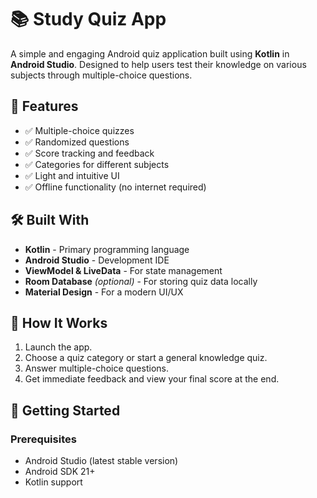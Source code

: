 # 📚 Study Quiz App

A simple and engaging Android quiz application built using **Kotlin** in **Android Studio**. Designed to help users test their knowledge on various subjects through multiple-choice questions.

## 🚀 Features

- ✅ Multiple-choice quizzes
- ✅ Randomized questions
- ✅ Score tracking and feedback
- ✅ Categories for different subjects
- ✅ Light and intuitive UI
- ✅ Offline functionality (no internet required)

## 🛠 Built With

- **Kotlin** - Primary programming language
- **Android Studio** - Development IDE
- **ViewModel & LiveData** - For state management
- **Room Database** *(optional)* - For storing quiz data locally
- **Material Design** - For a modern UI/UX
<!-- You can insert screenshots here -->

## 🧠 How It Works

1. Launch the app.
2. Choose a quiz category or start a general knowledge quiz.
3. Answer multiple-choice questions.
4. Get immediate feedback and view your final score at the end.

## 🔧 Getting Started

### Prerequisites

- Android Studio (latest stable version)
- Android SDK 21+
- Kotlin support





